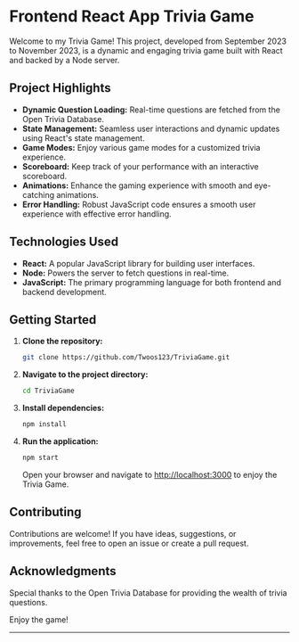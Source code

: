 # Frontend React App Trivia Game

Welcome to my Trivia Game! This project, developed from September 2023 to November 2023, is a dynamic and engaging trivia game built with React and backed by a Node server.

## Project Highlights

- **Dynamic Question Loading:** Real-time questions are fetched from the Open Trivia Database.
- **State Management:** Seamless user interactions and dynamic updates using React's state management.
- **Game Modes:** Enjoy various game modes for a customized trivia experience.
- **Scoreboard:** Keep track of your performance with an interactive scoreboard.
- **Animations:** Enhance the gaming experience with smooth and eye-catching animations.
- **Error Handling:** Robust JavaScript code ensures a smooth user experience with effective error handling.

## Technologies Used

- **React:** A popular JavaScript library for building user interfaces.
- **Node:** Powers the server to fetch questions in real-time.
- **JavaScript:** The primary programming language for both frontend and backend development.

## Getting Started

1. **Clone the repository:**

    ```bash
    git clone https://github.com/Twoos123/TriviaGame.git
    ```

2. **Navigate to the project directory:**

    ```bash
    cd TriviaGame
    ```

3. **Install dependencies:**

    ```bash
    npm install
    ```

4. **Run the application:**

    ```bash
    npm start
    ```

    Open your browser and navigate to [http://localhost:3000](http://localhost:3000) to enjoy the Trivia Game.

## Contributing

Contributions are welcome! If you have ideas, suggestions, or improvements, feel free to open an issue or create a pull request.

## Acknowledgments

Special thanks to the Open Trivia Database for providing the wealth of trivia questions.

Enjoy the game!

--- 
